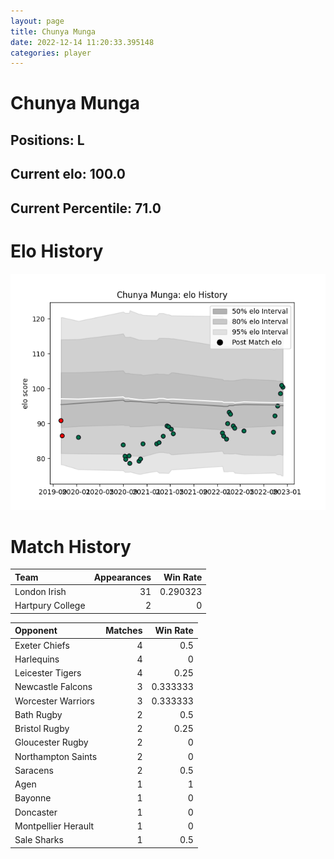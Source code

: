 ```yaml
---  
layout: page  
title: Chunya Munga  
date: 2022-12-14 11:20:33.395148  
categories: player  
---
```

# Chunya Munga

## Positions: L

## Current elo: 100.0

## Current Percentile: 71.0

# Elo History


![elo history](history_ChunyaMunga.png)
# Match History


| Team             |   Appearances |   Win Rate |
|:-----------------|--------------:|-----------:|
| London Irish     |            31 |   0.290323 |
| Hartpury College |             2 |   0        |

| Opponent            |   Matches |   Win Rate |
|:--------------------|----------:|-----------:|
| Exeter Chiefs       |         4 |   0.5      |
| Harlequins          |         4 |   0        |
| Leicester Tigers    |         4 |   0.25     |
| Newcastle Falcons   |         3 |   0.333333 |
| Worcester Warriors  |         3 |   0.333333 |
| Bath Rugby          |         2 |   0.5      |
| Bristol Rugby       |         2 |   0.25     |
| Gloucester Rugby    |         2 |   0        |
| Northampton Saints  |         2 |   0        |
| Saracens            |         2 |   0.5      |
| Agen                |         1 |   1        |
| Bayonne             |         1 |   0        |
| Doncaster           |         1 |   0        |
| Montpellier Herault |         1 |   0        |
| Sale Sharks         |         1 |   0.5      |